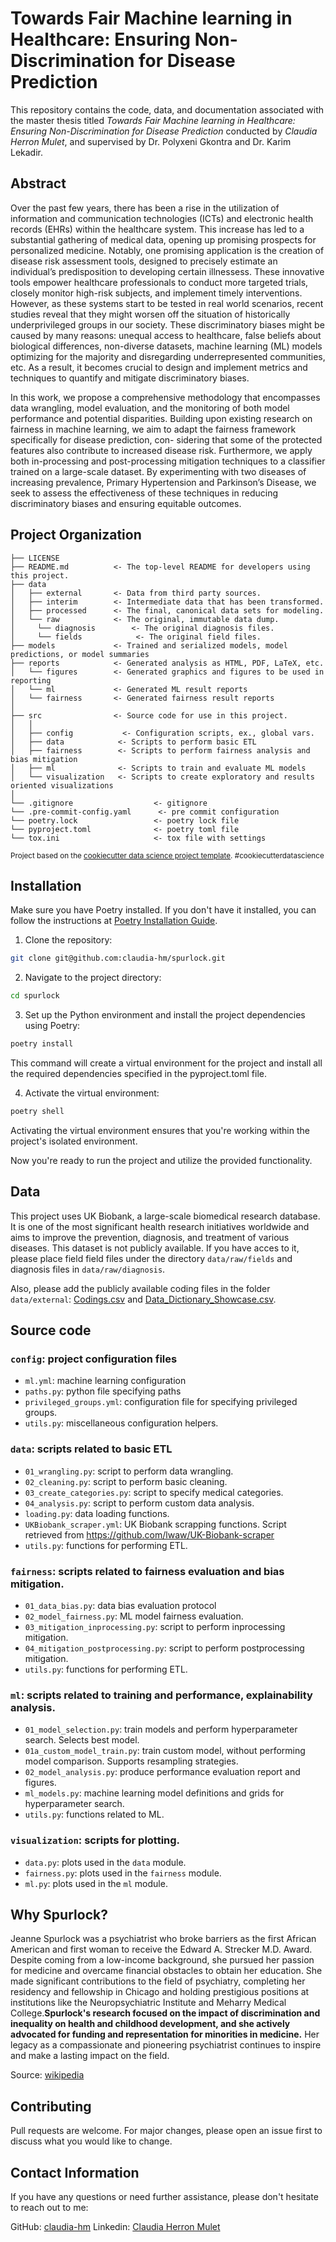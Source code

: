 
Towards Fair Machine learning in Healthcare: Ensuring Non-Discrimination for Disease Prediction
==============================

This repository contains the code, data, and documentation associated with the master thesis titled *Towards Fair Machine learning in Healthcare: Ensuring Non-Discrimination for Disease Prediction* conducted by *Claudia Herron Mulet*, and supervised by Dr. Polyxeni Gkontra and Dr. Karim Lekadir.

## Abstract

Over the past few years, there has been a rise in the utilization of information and communication technologies (ICTs) and electronic health records (EHRs) within the healthcare system. This increase has led to a substantial gathering of medical data, opening up promising prospects for personalized medicine. Notably, one promising application is the creation of disease risk assessment tools, designed to precisely estimate an individual’s predisposition to developing certain illnessess. These innovative tools empower healthcare professionals to conduct more targeted trials, closely monitor high-risk subjects, and implement timely interventions. However, as these systems start to be tested in real world scenarios, recent studies reveal that they might worsen off the situation of historically underprivileged groups in our society. These discriminatory biases might be caused by many reasons: unequal access to healthcare, false beliefs about biological differences, non-diverse datasets, machine learning (ML) models optimizing for the majority and disregarding underrepresented communities, etc. As a result, it becomes crucial to design and implement metrics and techniques to quantify and mitigate discriminatory biases.

In this work, we propose a comprehensive methodology that encompasses data wrangling, model evaluation, and the monitoring of both model performance and potential disparities. Building upon existing research on fairness in machine learning, we aim to adapt the fairness framework specifically for disease prediction, con- sidering that some of the protected features also contribute to increased disease risk. Furthermore, we apply both in-processing and post-processing mitigation techniques to a classifier trained on a large-scale dataset. By experimenting with two diseases of increasing prevalence, Primary Hypertension and Parkinson’s Disease, we seek to assess the effectiveness of these techniques in reducing discriminatory biases and ensuring equitable outcomes.

## Project Organization

    ├── LICENSE
    ├── README.md          <- The top-level README for developers using this project.
    ├── data
    │   ├── external       <- Data from third party sources.
    │   ├── interim        <- Intermediate data that has been transformed.
    │   ├── processed      <- The final, canonical data sets for modeling.
    │   └── raw            <- The original, immutable data dump.
    │     └── diagnosis        <- The original diagnosis files.
    │     └── fields            <- The original field files.
    ├── models             <- Trained and serialized models, model predictions, or model summaries
    ├── reports            <- Generated analysis as HTML, PDF, LaTeX, etc.
    │   └── figures        <- Generated graphics and figures to be used in reporting
    │   └── ml             <- Generated ML result reports
    │   └── fairness       <- Generated fairness result reports
    │
    ├── src                <- Source code for use in this project.
    │   │
    │   ├── config           <- Configuration scripts, ex., global vars.
    │   ├── data            <- Scripts to perform basic ETL
    │   ├── fairness        <- Scripts to perform fairness analysis and bias mitigation
    │   ├── ml              <- Scripts to train and evaluate ML models
    │   └── visualization   <- Scripts to create exploratory and results oriented visualizations
    │
    └── .gitignore                  <- gitignore
    └── .pre-commit-config.yaml      <- pre commit configuration
    └── poetry.lock                 <- poetry lock file
    └── pyproject.toml              <- poetry toml file
    └── tox.ini                     <- tox file with settings 

<p><small>Project based on the <a target="_blank" href="https://drivendata.github.io/cookiecutter-data-science/">cookiecutter data science project template</a>. #cookiecutterdatascience</small></p>


## Installation
Make sure you have Poetry installed. If you don't have it installed, you can follow the instructions at [Poetry Installation Guide](https://python-poetry.org/docs/).
1. Clone the repository:
```bash
git clone git@github.com:claudia-hm/spurlock.git
```
2. Navigate to the project directory:
```bash
cd spurlock
```
 3. Set up the Python environment and install the project dependencies using Poetry:
```bash
poetry install
```
This command will create a virtual environment for the project and install all the required dependencies specified in the pyproject.toml file.

4. Activate the virtual environment:
```bash
poetry shell
```

Activating the virtual environment ensures that you're working within the project's isolated environment.

Now you're ready to run the project and utilize the provided functionality.

## Data

This project uses UK Biobank, a large-scale biomedical research database. It is one of the most significant health research initiatives worldwide and aims to improve the prevention, diagnosis, and treatment of various diseases. This dataset is not publicly available. If you have acces to it, please place field field files under the directory `data/raw/fields` and diagnosis files in `data/raw/diagnosis`. 

Also, please add the publicly available coding files in the folder `data/external`: [Codings.csv](https://biobank.ctsu.ox.ac.uk/~bbdatan/Codings.csv) and [Data_Dictionary_Showcase.csv](https://biobank.ctsu.ox.ac.uk/~bbdatan/Data_Dictionary_Showcase.csv). 

## Source code 
### `config`: project configuration files
* `ml.yml`: machine learning configuration 
* `paths.py`: python file specifying paths
* `privileged_groups.yml`: configuration file for specifying privileged groups.
* `utils.py`: miscellaneous configuration helpers.

### `data`: scripts related to basic ETL
* `01_wrangling.py`: script to perform data wrangling. 
* `02_cleaning.py`: script to perform basic cleaning.
* `03_create_categories.py`: script to specify medical categories.
* `04_analysis.py`: script to perform custom data analysis.
* `loading.py`: data loading functions.
* `UKBiobank_scraper.yml`: UK Biobank scrapping functions. Script retrieved from https://github.com/lwaw/UK-Biobank-scraper
* `utils.py`: functions for performing ETL.

### `fairness`: scripts related to fairness evaluation and bias mitigation.
* `01_data_bias.py`: data bias evaluation protocol
* `02_model_fairness.py`: ML model fairness evaluation.
* `03_mitigation_inprocessing.py`: script to perform inprocessing mitigation.
* `04_mitigation_postprocessing.py`: script to perform postprocessing mitigation.
* `utils.py`: functions for performing ETL.


### `ml`: scripts related to training and performance, explainability analysis.
* `01_model_selection.py`: train models and perform hyperparameter search. Selects best model.
* `01a_custom_model_train.py`: train custom model, without performing model comparison. Supports resampling strategies.
* `02_model_analysis.py`: produce performance evaluation report and figures.
* `ml_models.py`: machine learning model definitions and grids for hyperparameter search.
* `utils.py`: functions related to ML.

### `visualization`: scripts for plotting.
* `data.py`: plots used in the `data` module.
* `fairness.py`: plots used in the `fairness` module.
* `ml.py`: plots used in the `ml` module.

## Why Spurlock?

Jeanne Spurlock was a psychiatrist who broke barriers as the first African American and first woman to receive the Edward A. Strecker M.D. Award. Despite coming from a low-income background, she pursued her passion for medicine and overcame financial obstacles to obtain her education. She made significant contributions to the field of psychiatry, completing her residency and fellowship in Chicago and holding prestigious positions at institutions like the Neuropsychiatric Institute and Meharry Medical College.**Spurlock's research focused on the impact of discrimination and inequality on health and childhood development, and she actively advocated for funding and representation for minorities in medicine.** Her legacy as a compassionate and pioneering psychiatrist continues to inspire and make a lasting impact on the field.

Source: [wikipedia](https://en.wikipedia.org/wiki/Jeanne_Spurlock)
## Contributing

Pull requests are welcome. For major changes, please open an issue first
to discuss what you would like to change.


## Contact Information

If you have any questions or need further assistance, please don't hesitate to reach out to me:

GitHub: [claudia-hm](https://github.com/claudia-hm)
Linkedin: [Claudia Herron Mulet](https://www.linkedin.com/in/claudiaherronmulet/)
